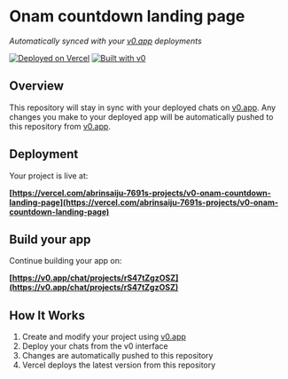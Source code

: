 # Onam countdown landing page

*Automatically synced with your [v0.app](https://v0.app) deployments*

[![Deployed on Vercel](https://img.shields.io/badge/Deployed%20on-Vercel-black?style=for-the-badge&logo=vercel)](https://vercel.com/abrinsaiju-7691s-projects/v0-onam-countdown-landing-page)
[![Built with v0](https://img.shields.io/badge/Built%20with-v0.app-black?style=for-the-badge)](https://v0.app/chat/projects/rS47tZgzOSZ)

## Overview

This repository will stay in sync with your deployed chats on [v0.app](https://v0.app).
Any changes you make to your deployed app will be automatically pushed to this repository from [v0.app](https://v0.app).

## Deployment

Your project is live at:

**[https://vercel.com/abrinsaiju-7691s-projects/v0-onam-countdown-landing-page](https://vercel.com/abrinsaiju-7691s-projects/v0-onam-countdown-landing-page)**

## Build your app

Continue building your app on:

**[https://v0.app/chat/projects/rS47tZgzOSZ](https://v0.app/chat/projects/rS47tZgzOSZ)**

## How It Works

1. Create and modify your project using [v0.app](https://v0.app)
2. Deploy your chats from the v0 interface
3. Changes are automatically pushed to this repository
4. Vercel deploys the latest version from this repository